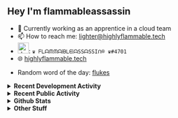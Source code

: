 ## Hey I'm flammableassassin

- 🔭 Currently working as an apprentice in a cloud team  
- 📫 How to reach me: [lighter@highlyflammable.tech](mailto:lighter@highlyflammable.tech?subject=Hello)
- <img src="https://discord.com/assets/2c21aeda16de354ba5334551a883b481.png" alt="drawing" width="25"/>: `♛ ᖴᒪᗩᙏᙏᗩᙖᒪᙓᗩSSᗩSSIᑎ® ♛#4701`
- 🌐 [highlyflammable.tech](https://highlyflammable.tech)

<!--START_SECTION:randomWord-->
- Random word of the day: [flukes](https://www.wordnik.com/words/flukes)
<!--END_SECTION:randomWord-->

<details>
  <summary><b>Recent Development Activity</b></summary>
  
  <!--START_SECTION:waka-->

```txt
PowerShell   11 hrs 28 mins  ███████░░░░░░░░░░░░░░░░░░   28.63 %
Terraform    7 hrs 15 mins   ████▓░░░░░░░░░░░░░░░░░░░░   18.10 %
JavaScript   5 hrs 42 mins   ███▓░░░░░░░░░░░░░░░░░░░░░   14.21 %
Other        5 hrs 18 mins   ███▒░░░░░░░░░░░░░░░░░░░░░   13.24 %
YAML         4 hrs 41 mins   ███░░░░░░░░░░░░░░░░░░░░░░   11.68 %
```

<!--END_SECTION:waka-->

</details>

<details>
  <summary><b>Recent Public Activity</b></summary>
    <br>

  <!--START_SECTION:activity-->
1. 🗣 Commented on [#6931](https://github.com/bridgecrewio/checkov/issues/6931#issuecomment-2569066535) in [bridgecrewio/checkov](https://github.com/bridgecrewio/checkov)
2. ❗ Opened issue [#6931](https://github.com/bridgecrewio/checkov/issues/6931) in [bridgecrewio/checkov](https://github.com/bridgecrewio/checkov)
3. 💪 Opened PR [#3](https://github.com/Panakotta00/FicsIt-Networks-Repository/pull/3) in [Panakotta00/FicsIt-Networks-Repository](https://github.com/Panakotta00/FicsIt-Networks-Repository)
4. 🗣 Commented on [#32](https://github.com/MarcioHuser/EfficiencyCheckerMod-SML3/pull/32#issuecomment-2558291785) in [MarcioHuser/EfficiencyCheckerMod-SML3](https://github.com/MarcioHuser/EfficiencyCheckerMod-SML3)
5. 💪 Opened PR [#32](https://github.com/MarcioHuser/EfficiencyCheckerMod-SML3/pull/32) in [MarcioHuser/EfficiencyCheckerMod-SML3](https://github.com/MarcioHuser/EfficiencyCheckerMod-SML3)
  <!--END_SECTION:activity-->

</details>

<details>
  <summary><b>Github Stats</b></summary>
    <br>
    <p align="center">
      <img width="48%" src="https://github-readme-stats.vercel.app/api?username=flamableassassin&count_private=true&show_icons=true&theme=radical"/>
      <img width="48%" src="https://github-readme-streak-stats.herokuapp.com?user=flamableassassin&theme=neon-dark"/>
    </p>
  
</details>

<details>
  <summary><b>Other Stuff</b></summary>
  <br>
<a href="https://www.abuseipdb.com/user/67633" title="AbuseIPDB is an IP address blacklist for webmasters and sysadmins to report IP addresses engaging in abusive behavior on their networks">
	<img src="https://www.abuseipdb.com/contributor/67633.svg" alt="AbuseIPDB Contributor Badge" style="width: 264px;background: #fff linear-gradient(rgba(255,255,255,0), rgba(255,255,255,.3) 50%, rgba(0,0,0,.2) 51%, rgba(0,0,0,0));padding: 5px;">
</a>
  
</details>
